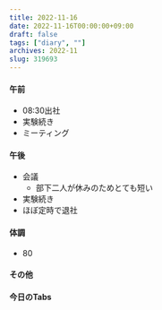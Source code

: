 ```yaml
---
title: 2022-11-16
date: 2022-11-16T00:00:00+09:00
draft: false
tags: ["diary", ""]
archives: 2022-11
slug: 319693
---
```

#### 午前
- 08:30出社
- 実験続き
- ミーティング
#### 午後
- 会議
  - 部下二人が休みのためとても短い
- 実験続き
- ほぼ定時で退社
#### 体調
- 80
#### その他
#### 今日のTabs